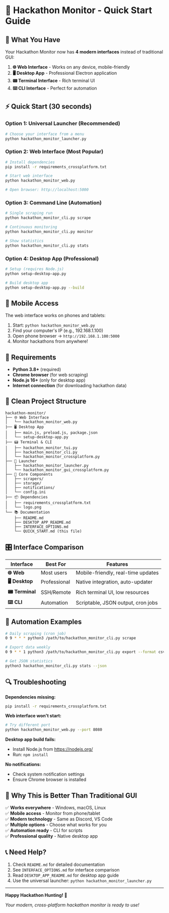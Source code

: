 # 🚀 Hackathon Monitor - Quick Start Guide

## 🎯 What You Have

Your Hackathon Monitor now has **4 modern interfaces** instead of traditional GUI:

1. **🌐 Web Interface** - Works on any device, mobile-friendly
2. **🖥️ Desktop App** - Professional Electron application  
3. **📟 Terminal Interface** - Rich terminal UI
4. **⌨️ CLI Interface** - Perfect for automation

## ⚡ Quick Start (30 seconds)

### Option 1: Universal Launcher (Recommended)
```bash
# Choose your interface from a menu
python hackathon_monitor_launcher.py
```

### Option 2: Web Interface (Most Popular)
```bash
# Install dependencies
pip install -r requirements_crossplatform.txt

# Start web interface
python hackathon_monitor_web.py

# Open browser: http://localhost:5000
```

### Option 3: Command Line (Automation)
```bash
# Single scraping run
python hackathon_monitor_cli.py scrape

# Continuous monitoring
python hackathon_monitor_cli.py monitor

# Show statistics
python hackathon_monitor_cli.py stats
```

### Option 4: Desktop App (Professional)
```bash
# Setup (requires Node.js)
python setup-desktop-app.py

# Build desktop app
python setup-desktop-app.py --build
```

## 📱 Mobile Access

The web interface works on phones and tablets:
1. Start: `python hackathon_monitor_web.py`
2. Find your computer's IP (e.g., 192.168.1.100)
3. Open phone browser → `http://192.168.1.100:5000`
4. Monitor hackathons from anywhere!

## 🔧 Requirements

- **Python 3.8+** (required)
- **Chrome browser** (for web scraping)
- **Node.js 16+** (only for desktop app)
- **Internet connection** (for downloading hackathon data)

## 📁 Clean Project Structure

```
hackathon-monitor/
├── 🌐 Web Interface
│   └── hackathon_monitor_web.py
├── 🖥️ Desktop App  
│   ├── main.js, preload.js, package.json
│   └── setup-desktop-app.py
├── 📟 Terminal & CLI
│   ├── hackathon_monitor_tui.py
│   ├── hackathon_monitor_cli.py
│   └── hackathon_monitor_crossplatform.py
├── 🚀 Launcher
│   ├── hackathon_monitor_launcher.py
│   └── hackathon_monitor_gui_crossplatform.py
├── 🔧 Core Components
│   ├── scrapers/
│   ├── storage/
│   ├── notifications/
│   └── config.ini
├── 📦 Dependencies
│   ├── requirements_crossplatform.txt
│   └── logo.png
└── 📚 Documentation
    ├── README.md
    ├── DESKTOP_APP_README.md
    ├── INTERFACE_OPTIONS.md
    └── QUICK_START.md (this file)
```

## 🎛️ Interface Comparison

| Interface | Best For | Features |
|-----------|----------|----------|
| **🌐 Web** | Most users | Mobile-friendly, real-time updates |
| **🖥️ Desktop** | Professional | Native integration, auto-updater |
| **📟 Terminal** | SSH/Remote | Rich terminal UI, low resources |
| **⌨️ CLI** | Automation | Scriptable, JSON output, cron jobs |

## 🤖 Automation Examples

```bash
# Daily scraping (cron job)
0 9 * * * python3 /path/to/hackathon_monitor_cli.py scrape

# Export data weekly  
0 9 * * 1 python3 /path/to/hackathon_monitor_cli.py export --format csv

# Get JSON statistics
python3 hackathon_monitor_cli.py stats --json
```

## 🔍 Troubleshooting

**Dependencies missing:**
```bash
pip install -r requirements_crossplatform.txt
```

**Web interface won't start:**
```bash
# Try different port
python hackathon_monitor_web.py --port 8080
```

**Desktop app build fails:**
- Install Node.js from https://nodejs.org/
- Run: `npm install`

**No notifications:**
- Check system notification settings
- Ensure Chrome browser is installed

## 🎉 Why This is Better Than Traditional GUI

✅ **Works everywhere** - Windows, macOS, Linux  
✅ **Mobile access** - Monitor from phone/tablet  
✅ **Modern technology** - Same as Discord, VS Code  
✅ **Multiple options** - Choose what works for you  
✅ **Automation ready** - CLI for scripts  
✅ **Professional quality** - Native desktop app  

## 📞 Need Help?

1. Check `README.md` for detailed documentation
2. See `INTERFACE_OPTIONS.md` for interface comparison  
3. Read `DESKTOP_APP_README.md` for desktop app guide
4. Use the universal launcher: `python hackathon_monitor_launcher.py`

---

**Happy Hackathon Hunting! 🎯**

*Your modern, cross-platform hackathon monitor is ready to use!*

